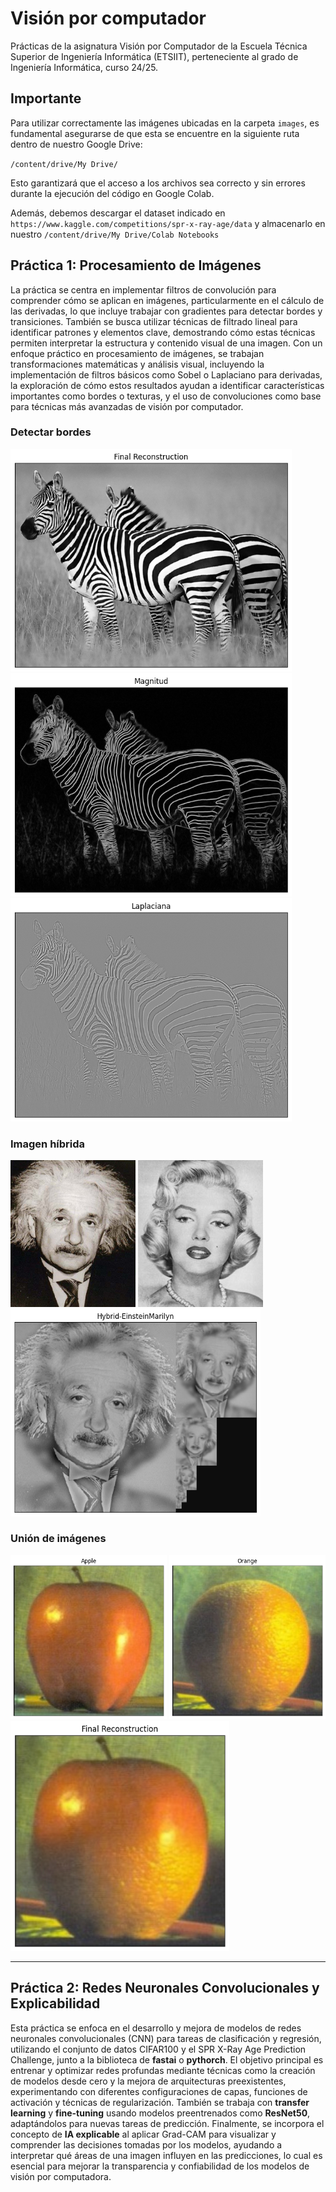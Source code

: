 # Visión por computador

Prácticas de la asignatura Visión por Computador de la Escuela Técnica Superior de Ingeniería Informática (ETSIIT), perteneciente al grado de Ingeniería Informática, curso 24/25.
 

## Importante
Para utilizar correctamente las imágenes ubicadas en la carpeta `images`, es fundamental asegurarse de que esta se encuentre en la siguiente ruta dentro de nuestro Google Drive: 

`/content/drive/My Drive/`

Esto garantizará que el acceso a los archivos sea correcto y sin errores durante la ejecución del código en Google Colab.

Además, debemos descargar el dataset indicado en `https://www.kaggle.com/competitions/spr-x-ray-age/data` y almacenarlo en nuestro `/content/drive/My Drive/Colab Notebooks` 

## Práctica 1: Procesamiento de Imágenes
La práctica se centra en implementar filtros de convolución para comprender cómo se aplican en imágenes, particularmente en el cálculo de las derivadas, lo que incluye trabajar con gradientes para detectar bordes y transiciones. También se busca utilizar técnicas de filtrado lineal para identificar patrones y elementos clave, demostrando cómo estas técnicas permiten interpretar la estructura y contenido visual de una imagen. Con un enfoque práctico en procesamiento de imágenes, se trabajan transformaciones matemáticas y análisis visual, incluyendo la implementación de filtros básicos como Sobel o Laplaciano para derivadas, la exploración de cómo estos resultados ayudan a identificar características importantes como bordes o texturas, y el uso de convoluciones como base para técnicas más avanzadas de visión por computador.

### Detectar bordes
<img src="assets/p1_zebra.png" alt="Zebra" width="450px">
<img src="assets/p1_magnitud.png" alt="Zebra magnitud" width="450px">
<img src="assets/p1_laplacian.png" alt="Zebra laplaciana" width="450px">

### Imagen híbrida
<img src="images/einstein.bmp" alt="Einstein" width="200px">
<img src="images/marilyn.bmp" alt="Marilyn" width="200px">
<img src="assets/p1_hybrid.png" alt="Zebra laplaciana" width="400px">

### Unión de imágenes
<img src="assets/p1_manzana.png" alt="Manzana" width="250px">
<img src="assets/p1_naranja.png" alt="Naranja" width="250px">
<img src="assets/p1_reconstruccion.png" alt="Zebra laplaciana" width="350px">

---

## Práctica 2: Redes Neuronales Convolucionales y Explicabilidad
Esta práctica se enfoca en el desarrollo y mejora de modelos de redes neuronales convolucionales (CNN) para tareas de clasificación y regresión, utilizando el conjunto de datos CIFAR100 y el SPR X-Ray Age Prediction Challenge, junto a la biblioteca de **fastai** o **pythorch**. El objetivo principal es entrenar y optimizar redes profundas mediante técnicas como la creación de modelos desde cero y la mejora de arquitecturas preexistentes, experimentando con diferentes configuraciones de capas, funciones de activación y técnicas de regularización. También se trabaja con **transfer learning** y **fine-tuning** usando modelos preentrenados como **ResNet50**, adaptándolos para nuevas tareas de predicción. Finalmente, se incorpora el concepto de **IA explicable** al aplicar Grad-CAM para visualizar y comprender las decisiones tomadas por los modelos, ayudando a interpretar qué áreas de una imagen influyen en las predicciones, lo cual es esencial para mejorar la transparencia y confiabilidad de los modelos de visión por computadora.